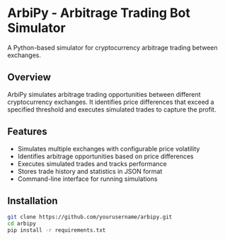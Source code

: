 # ArbiPy - Arbitrage Trading Bot Simulator

A Python-based simulator for cryptocurrency arbitrage trading between exchanges.

## Overview

ArbiPy simulates arbitrage trading opportunities between different cryptocurrency exchanges. It identifies price differences that exceed a specified threshold and executes simulated trades to capture the profit.

## Features

- Simulates multiple exchanges with configurable price volatility
- Identifies arbitrage opportunities based on price differences
- Executes simulated trades and tracks performance
- Stores trade history and statistics in JSON format
- Command-line interface for running simulations

## Installation

```bash
git clone https://github.com/yourusername/arbipy.git
cd arbipy
pip install -r requirements.txt